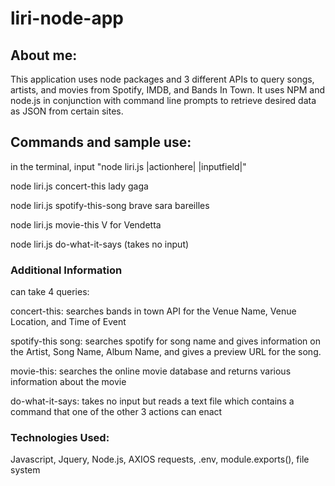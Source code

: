 # liri-node-app

## About me:

This application uses node packages and 3 different APIs to query songs, artists, and movies from Spotify, IMDB, and Bands In Town. It uses NPM and node.js in conjunction with command line prompts to retrieve desired data as JSON from certain sites.

## Commands and sample use:
in the terminal, input "node liri.js |actionhere| |inputfield|"

node liri.js concert-this lady gaga

node liri.js spotify-this-song brave sara bareilles

node liri.js movie-this V for Vendetta

node liri.js do-what-it-says (takes no input)

### Additional Information
<actionhere> can take 4 queries:
  
concert-this: searches bands in town API for the Venue Name, Venue Location, and Time of Event

spotify-this song: searches spotify for song name and gives information on the Artist, Song Name, Album Name, and gives a preview URL for the song.

movie-this: searches the online movie database and returns various information about the movie

do-what-it-says: takes no input but reads a text file which contains a command that one of the other 3 actions can enact

### Technologies Used:
Javascript, Jquery, Node.js, AXIOS requests, .env, module.exports(), file system
